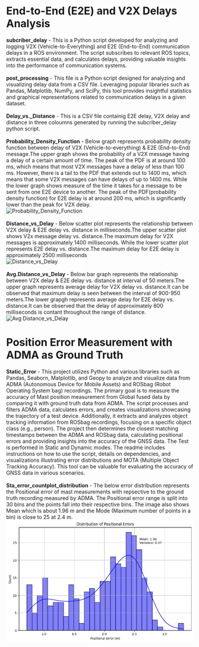 # End-to-End (E2E) and V2X Delays Analysis<br> 
__subcriber_delay__ - This is a Python script developed for analyzing and logging V2X (Vehicle-to-Everything) and E2E (End-to-End) communication delays in a ROS environment. The script subscribes to relevant ROS topics, extracts essential data, and calculates delays, providing valuable insights into the performance of communication systems.<br>
<br>
__post_processing__ - This file is a Python script designed for analyzing and visualizing delay data from a CSV file. Leveraging popular libraries such as Pandas, Matplotlib, NumPy, and SciPy, this tool provides insightful statistics and graphical representations related to communication delays in a given dataset.<br>
<br>
**Delay_vs._Distance** - This is a CSV file containig E2E delay, V2X delay and distance in three coloumns generated by running the subcriber_delay python script.<br>
<br>
__Probability_Density_Function__ - Below graph represents probability density function between delay of V2X (Vehicle-to-everything) & E2E (End-to-End) message.The upper graph shows the probability of a V2X message having a delay of a certain amount of time. The peak of the PDF is at around 100 ms, which means that most V2X messages have a delay of less than 100 ms. However, there is a tail to the PDF that extends out to 1400 ms, which means that some V2X messages can have delays of up to 1400 ms. While the lower graph shows measure of the time it takes for a message to be sent from one E2E device to another. The peak of the PDF(probability density function) for E2E delay is at around 200 ms, which is significantly lower than the peak for V2X delay. <br>
![Probability_Density_Function](https://github.com/aayushmistry/Car2X-/assets/155494744/ad6fde27-3dad-40e0-8a11-426c9c994d99)<br>
<br>
__Distance_vs_Delay__ - Below scatter plot represents the relationship between V2X delay & E2E delay vs. distance in milliseconds.The upper scatter plot shows V2x message delay vs. distance.The maximum delay for V2X messages is approximately 1400 milliseconds. While the lower scatter plot represents E2E delay vs. distance.The maximum delay for E2E delay is approximately 2500 milliseconds<br>
![Distance_vs_Delay](https://github.com/aayushmistry/Car2X-/assets/155494744/7885f172-4a35-474a-a089-f20a99158924)<br>
<br>
__Avg.Distance_vs_Delay__ - Below bar graph represents the relationship between V2X delay & E2E delay vs. distance at interval of 50 meters.The upper graph represents average delay for V2X delay vs. distance.It can be observed that maximum delay is seen between the interval of 900-950 meters.The lower grapgh represents average delay for E2E delay vs. distance.It can be observed that the delay of approximately 800 milliseconds is contant throughout the range of distance.<br>
![Avg Distance_vs_Delay](https://github.com/aayushmistry/Car2X-/assets/155494744/16689e5b-7517-4709-bc26-c4f00b2ece32)

# Position Error Measurement with ADMA as Ground Truth<br>
__Static_Error__ - This project utilizes Python and various libraries such as Pandas, Seaborn, Matplotlib, and Geopy to analyze and visualize data from ADMA (Autonomous Device for Mobile Assets) and ROSbag (Robot Operating System bag) recordings. The primary goal is to measure the accuracy of Mast position measurement from Global fused data by comparing it with ground truth data from ADMA. 
The script processes and filters ADMA data, calculates errors, and creates visualizations showcasing the trajectory of a test device. Additionally, it extracts and analyzes object tracking information from ROSbag recordings, focusing on a specific object class (e.g., person). The project then determines the closest matching timestamps between the ADMA and ROSbag data, calculating positional errors and providing insights into the accuracy of the GNSS data. The Test is performed in Static and Dynamic modes. The readme includes instructions on how to use the script, details on dependencies, and visualizations illustrating error distributions and MOTA (Multiple Object Tracking Accuracy). This tool can be valuable for evaluating the accuracy of GNSS data in various scenarios.<br>
<br>
__Sta_error_countplot_distribution__ - The below error distribution represents the Positional error of mast measurements with repsective to the ground truth recording measured by ADMA. The Positional error range is split into 30 bins and the points fall into their respective bins. The image also shows Mean which is about 1.96 m and the Mode (Maximum number of points in a bin) is close to 25 at 2.4 m. <br>
![Sta_error_countplot_distribution](https://github.com/aayushmistry/Car2X-/blob/main/Sta_error_countplot_distribution.png)
 
